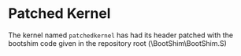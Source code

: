 # Patched Kernel

The kernel named ```patchedkernel``` has had its header patched with the bootshim code given in the repository root (\BootShim\BootShim.S)